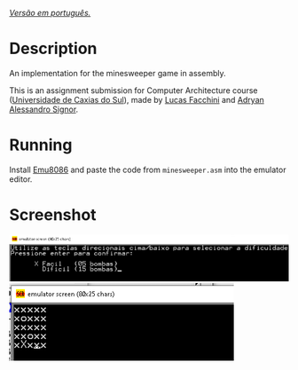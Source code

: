 [*Versão em português.*](https://github.com/lucasfacchini/minesweeper8086/blob/master/README-pt.md)

# Description #

An implementation for the minesweeper game in assembly.

This is an assignment submission for Computer Architecture course ([Universidade de Caxias do Sul](https://www.ucs.br/)), made by [Lucas Facchini](https://github.com/lucasfacchini) and [Adryan Alessandro Signor](https://github.com/AdryanSignor).

# Running #

Install [Emu8086](https://emu8086-microprocessor-emulator.en.softonic.com/) and paste the code from `minesweeper.asm` into the emulator editor.

# Screenshot #

![Screenshot 1](screenshot1.png)
![Screenshot 2](screenshot2.png)
